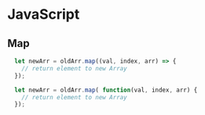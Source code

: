 # JavaScript

## Map

```javascript
  let newArr = oldArr.map((val, index, arr) => {
    // return element to new Array
  });

  let newArr = oldArr.map( function(val, index, arr) {
    // return element to new Array
  });
```